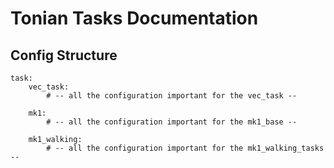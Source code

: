 # Tonian Tasks Documentation


## Config Structure

```
task:
    vec_task:
        # -- all the configuration important for the vec_task --

    mk1:
        # -- all the configuration important for the mk1_base --

    mk1_walking:
        # -- all the configuration important for the mk1_walking_tasks -- 

```